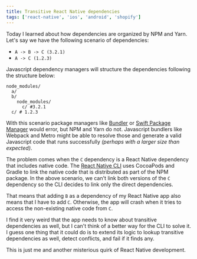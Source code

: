 ```yaml
---
title: Transitive React Native dependencies
tags: ['react-native', 'ios', 'android', 'shopify']
---
```


Today I learned about how dependencies are organized by NPM and Yarn. Let's say we have the following scenario of dependencies:

- `A -> B -> C (3.2.1)`
- `A -> C (1.2.3)`

Javascript dependency managers will structure the dependencies following the structure below:

```
node_modules/
  a/
  b/
    node_modules/
      c/ #3.2.1
  c/ # 1.2.3
```

With this scenario package managers like [Bundler](https://bundler.io/) or [Swift Package Manager](https://swift.org/package-manager/) would error, but NPM and Yarn do not. Javascript bundlers like Webpack and Metro might be able to resolve those and generate a valid Javascript code that runs successfully _(perhaps with a larger size than expected)_.

The problem comes when the `C` dependency is a React Native dependency that includes native code. The [React Native CLI](https://github.com/react-native-community/cli) uses CocoaPods and Gradle to link the native code that is distributed as part of the NPM package. In the above scenario, we can't link both versions of the `C` dependency so the CLI decides to link only the direct dependencies.

That means that adding `B` as a dependency of my React Native app also means that I have to add `C`. Otherwise, the app will crash when it tries to access the non-existing native code from `C`.

I find it very weird that the app needs to know about transitive dependencies as well, but I can't think of a better way for the CLI to solve it. I guess one thing that it could do is to extend its logic to lookup transitive dependencies as well, detect conflicts, and fail if it finds any.

This is just me and another misterious quirk of React Native development.
